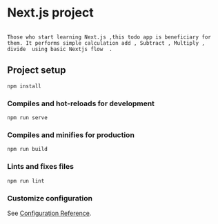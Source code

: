 # Next.js project

```

Those who start learning Next.js ,this todo app is beneficiary for them. It performs simple calculation add , Subtract , Multiply , divide  using basic Nextjs flow  .  

```
## Project setup
```
npm install

```

### Compiles and hot-reloads for development
```
npm run serve

```

### Compiles and minifies for production
```
npm run build

```

### Lints and fixes files
```
npm run lint

```

### Customize configuration
See [Configuration Reference](https://cli.vuejs.org/config/).
